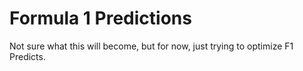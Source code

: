 # Formula 1 Predictions
 Not sure what this will become, but for now, just trying to optimize F1 Predicts. 


